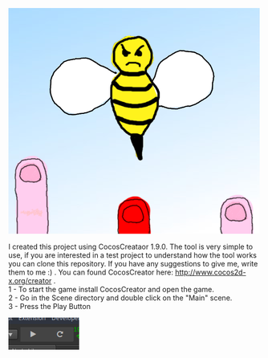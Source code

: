 ![gameScene](/assets/sprites/gameImage.png)

I created this project using CocosCreataor 1.9.0. The tool is very simple to use, if you are interested in a test project to understand how the tool works you can clone this repository. If you have any suggestions to give me, write them to me :) .
You can found CocosCreator here: http://www.cocos2d-x.org/creator .  
 1 - To start the game install CocosCreator and open the game.  
 2 - Go in the Scene directory and double click on the "Main" scene.  
 3 - Press the Play Button   
 
 ![PlayButton](/assets/sprites/githubPlay.png )
